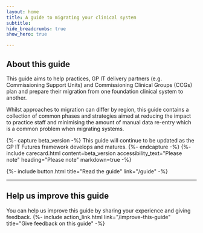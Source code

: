 ```yaml
---
layout: home
title: A guide to migrating your clinical system
subtitle: 
hide_breadcrumbs: true
show_hero: true

---
```

<!-- [UPLIFT] removed the word 'principal' from the title of the guide -->
<!-- [UPLIFT] replaced the word 'system' with 'solution'-->
## About this guide

This guide aims to help practices, GP IT delivery partners (e.g. Commissioning Support Units) and Commissioning Clinical Groups (CCGs) plan and prepare their migration from one foundation clinical system to another. 

Whilst approaches to migration can differ by region, this guide contains a collection of common phases and strategies aimed at reducing the impact to practice staff and minimising the amount of manual data re-entry which is a common problem when migrating systems.

{%- capture beta_version -%} 
This guide will continue to be updated as the GP IT Futures framework develops and matures.
{%- endcapture -%}
{%- include carecard.html content=beta_version accessibility_text="Please note" heading="Please note" markdown=true -%}

{%- include button.html title="Read the guide" link="/guide" -%}

* * *

## Help us improve this guide

You can help us improve this guide by sharing your experience and giving feedback.
{%- include action_link.html link="/improve-this-guide" title="Give feedback on this guide" -%}


